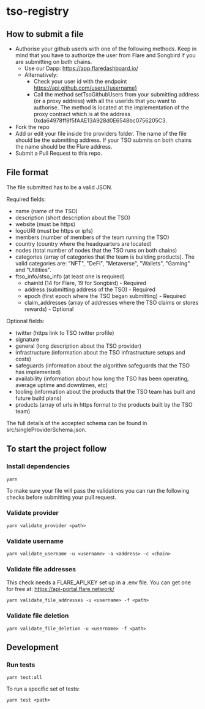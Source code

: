 # tso-registry

## How to submit a file

- Authorise your github user/s with one of the following methods. Keep in mind that you have to authorize the user from Flare and Songbird if you are submitting on both chains.
    - Use our Dapp: https://app.flaredashboard.io/
    - Alternatively:
        - Check your user id with the endpoint https://api.github.com/users/{username}
        - Call the method setTsoGithubUsers from your submitting address (or a proxy address) with all the userIds that you want to authorise. The method is located at the implementation of the proxy contract which is at the address 0xda64978ff8f5fAAE13A928d0E6548bc0756205C3.
- Fork the repo
- Add or edit your file inside the providers folder. The name of the file should be the submitting address. If your TSO submits on both chains the name should be the Flare address.
- Submit a Pull Request to this repo.

## File format

The file submitted has to be a valid JSON.

Required fields:

- name (name of the TSO)
- description (short description about the TSO)
- website (must be https)
- logoURI (must be https or ipfs)
- members (number of members of the team running the TSO)
- country (country where the headquarters are located)
- nodes (total number of nodes that the TSO runs on both chains)
- categories (array of categories that the team is building products). The valid categories are: "NFT", "DeFi", "Metaverse", "Wallets", "Gaming" and "Utilities".
- ftso_info/stso_info (at least one is required)
    - chainId (14 for Flare, 19 for Songbird) - Required
    - address (submitting address of the TSO) - Required
    - epoch (first epoch where the TSO began submitting) - Required
    - claim_addresses (array of addresses where the TSO claims or stores rewards) - Optional

Optional fields:

- twitter (https link to TSO twitter profile)
- signature
- general (long description about the TSO provider)
- infrastructure (information about the TSO infrastructure setups and costs)
- safeguards (information about the algorithm safeguards that the TSO has implemented)
- availability (information about how long the TSO has been operating, average uptime and downtimes, etc)
- tooling (information about the products that the TSO team has built and future build plans)
- products (array of urls in https format to the products built by the TSO team)

The full details of the accepted schema can be found in src/singleProviderSchema.json.

## To start the project follow

### Install dependencies

```
yarn
```

To make sure your file will pass the validations you can run the following checks before submitting your pull request.

### Validate provider

```
yarn validate_provider <path>
```

### Validate username

```
yarn validate_username -u <username> -a <address> -c <chain>
```

### Validate file addresses

This check needs a FLARE_API_KEY set up in a .env file. You can get one for free at: https://api-portal.flare.network/

```
yarn validate_file_addresses -u <username> -f <path>
```

### Validate file deletion

```
yarn validate_file_deletion -u <username> -f <path>
```

## Development

### Run tests

```
yarn test:all
```

To run a specific set of tests:

```
yarn test <path>
```
